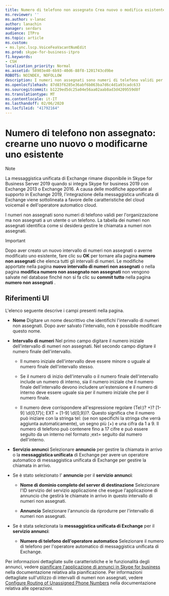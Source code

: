 ```yaml
---
title: Numero di telefono non assegnato Crea nuovo o modifica esistente
ms.reviewer: ''
ms.author: v-lanac
author: lanachin
manager: serdars
audience: ITPro
ms.topic: article
ms.custom:
- ms.lync.lscp.VoiceFeaVacantNumEdit
ms.prod: skype-for-business-itpro
f1.keywords:
- CSH
localization_priority: Normal
ms.assetid: 58903e40-6b93-40d6-88f8-1201743cd9be
ROBOTS: NOINDEX, NOFOLLOW
description: I numeri non assegnati sono numeri di telefono validi per l'organizzazione ma non assegnati a un utente o un telefono. La tabella dei numeri non assegnati identifica come si desidera gestire le chiamata a numeri non assegnati.
ms.openlocfilehash: 87d83f6285e36abf6b063ba7d6c4d1a93cadc633
ms.sourcegitcommit: b1229ed5dc25a04e56aa02aab8ad3d4209559d8f
ms.translationtype: MT
ms.contentlocale: it-IT
ms.lasthandoff: 02/06/2020
ms.locfileid: "41792164"
---
```

# <a name="unassigned-phone-number-create-new-or-edit-existing"></a>Numero di telefono non assegnato: crearne uno nuovo o modificarne uno esistente

> [!NOTE]
> La messaggistica unificata di Exchange rimane disponibile in Skype for Business Server 2019 quando si integra Skype for business 2019 con Exchange 2013 o Exchange 2016. A causa delle modifiche apportate al supporto in Exchange 2019, l'integrazione della messaggistica unificata di Exchange viene sottolineata a favore delle caratteristiche del cloud voicemail e dell'operatore automatico cloud.

I numeri non assegnati sono numeri di telefono validi per l'organizzazione ma non assegnati a un utente o un telefono. La tabella dei numeri non assegnati identifica come si desidera gestire le chiamata a numeri non assegnati.

> [!IMPORTANT]
> Dopo aver creato un nuovo intervallo di numeri non assegnati o averne modificato uno esistente, fare clic su **OK** per tornare alla pagina **numero non assegnati** che elenca tutti gli intervalli di numeri. Le modifiche apportate nella pagina **nuovo intervallo di numeri non assegnati** o nella pagina **modifica numero non assegnato non assegnati** non vengono salvate nel database finché non si fa clic su **commit tutto** nella pagina **numero non assegnati** .

## <a name="ui-reference"></a>Riferimenti UI

L'elenco seguente descrive i campi presenti nella pagina.

- **Nome** Digitare un nome descrittivo che identifichi l'intervallo di numeri non assegnati. Dopo aver salvato l'intervallo, non è possibile modificare questo nome.

- **Intervallo di numeri** Nel primo campo digitare il numero iniziale dell'intervallo di numeri non assegnati. Nel secondo campo digitare il numero finale dell'intervallo.

  - Il numero iniziale dell'intervallo deve essere minore o uguale al numero finale dell'intervallo stesso.

  - Se il numero di inizio dell'intervallo o il numero finale dell'intervallo include un numero di interno, sia il numero iniziale che il numero finale dell'intervallo devono includere un'estensione e il numero di interno deve essere uguale sia per il numero iniziale che per il numero finale.

  - Il numero deve corrispondere all'espressione regolare (Tel:)? \+)? [1-9] \d{0,17}(; EXT = [1-9] \d{0,9})?. Questo significa che il numero può iniziare con la stringa tel: (se non specifichi la stringa che verrà aggiunta automaticamente), un segno più (+) e una cifra da 1 a 9. Il numero di telefono può contenere fino a 17 cifre e può essere seguito da un interno nel formato ;ext= seguito dal numero dell'interno.

- **Servizio annunci** Selezionare **annuncio** per gestire la chiamata in arrivo o la **messaggistica unificata** di Exchange per avere un operatore automatico di messaggistica unificata di Exchange per gestire la chiamata in arrivo.

- Se è stato selezionato l' **annuncio** per il **servizio annunci**:

  - **Nome di dominio completo del server di destinazione** Selezionare l'ID servizio del servizio applicazione che esegue l'applicazione di annuncio che gestirà le chiamate in arrivo in questo intervallo di numeri non assegnati.

  - **Annuncio** Selezionare l'annuncio da riprodurre per l'intervallo di numeri non assegnati.

- Se è stata selezionata la **messaggistica unificata di Exchange** per il **servizio annunci**:

  - **Numero di telefono dell'operatore automatico** Selezionare il numero di telefono per l'operatore automatico di messaggistica unificata di Exchange.

Per informazioni dettagliate sulle caratteristiche e le funzionalità degli annunci, vedere [pianificare l'applicazione di annunci in Skype for business](../../../plan-your-deployment/enterprise-voice-solution/announcement.md) nella documentazione relativa alla pianificazione. Per informazioni dettagliate sull'utilizzo di intervalli di numeri non assegnati, vedere [Configure Routing of Unassigned Phone Numbers](https://technet.microsoft.com/library/a0650659-dce7-455f-8977-02454bbfa400.aspx) nella documentazione relativa alle operazioni.


